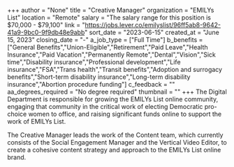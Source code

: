+++
author = "None"
title = "Creative Manager"
organization = "EMILYs List"
location = "Remote"
salary = "The salary range for this position is $70,000 - $79,100"
link = "https://jobs.lever.co/emilyslist/96ff5ab8-9642-41a9-9bc0-9f9db48e9abb"
sort_date = "2023-06-15"
created_at = "June 15, 2023"
closing_date = "-"
a_job_type = ["Full Time"]
b_benefits = ["General Benefits","Union-Eligible","Retirement","Paid Leave","Health Insurance","Paid Vacation","Permanently Remote","Dental","Vision","Sick time","Disability insurance","Professional development","Life insurance","FSA","Trans health","Transit benefits","Adoption and surrogacy benefits","Short-term disability insurance","Long-term disability insurance","Abortion procedure funding"]
c_feedback = ""
aa_degrees_required = "No degree required"
thumbnail = ""
+++
The Digital Department is responsible for growing the EMILYs List online community, engaging that community in the critical work of electing Democratic pro-choice women to office, and raising significant funds online to support the work of EMILYs List.

The Creative Manager leads the work of the Content team, which currently consists of the Social Engagement Manager and the Vertical Video Editor, to create a cohesive content strategy and approach to the EMILYs List online brand.
